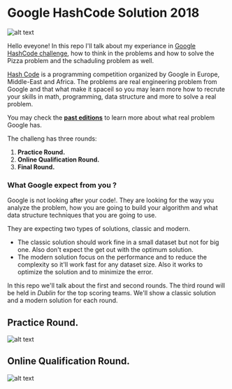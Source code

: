 # Google HashCode Solution 2018

![alt text](https://storage.googleapis.com/gweb-uniblog-publish-prod/images/hashcode_hero.max-1000x1000.png)

Hello eveyone!
In this repo I'll talk about my experiance in [Google HashCode challenge](https://hashcode.withgoogle.com/), how to think in the problems and how to solve the Pizza problem and the schaduling problem as well.

[Hash Code](https://hashcode.withgoogle.com/) is a programming competition organized by Google in Europe, Middle-East and Africa. The problems are real engineering problem from Google and that what make it spaceil so you may learn more how to recrute your skills in math, programming, data structure and more to solve a real problem.

You may check the [**past editions**](https://hashcode.withgoogle.com/past_editions.html) to learn more about what real problem Google has.

The challeng has three rounds:
  1. __Practice Round.__
  2. __Online Qualification Round.__
  3. __Final Round.__

### What Google expect from you ?
Google is not looking after your code!. They are looking for the way you analyze the problem, how you are going to build your algorithm and what data structure techniques that you are going to use.

They are expecting two types of solutions, classic and modern.
* The classic solution should work fine in a small dataset but not for big one. Also don't expect the get out with the optimum solution. 
* The modern solution focus on the performance and to reduce the complexity so it'll work fast for any dataset size. Also it works to optimize the solution and to minimize the error.

In this repo we'll talk about the first and second rounds. The third round will be held in *Dublin* for the top scoring teams.
We'll show a classic solution and a modern solution for each round.

## __Practice Round.__

![alt text](http://cucsa.org.uk/wp-content/uploads/2015/10/Work_In_Progress-300x269.png)

## __Online Qualification Round.__

![alt text](http://cucsa.org.uk/wp-content/uploads/2015/10/Work_In_Progress-300x269.png)
